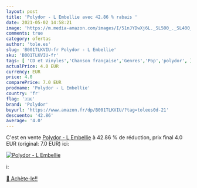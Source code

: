 ```yaml
---
layout: post
title: 'Polydor - L Embellie avec 42.86 % rabais '
date: 2021-05-02 14:58:21
image: 'https://m.media-amazon.com/images/I/51nJYDwXj6L._SL500_._SL400_.jpg'
comments: true
category: ofertas
author: 'tole.es'
slug: 'B001TLKVIU-fr Polydor - L Embellie'
sku: 'B001TLKVIU-fr'
tags: [ 'CD et Vinyles','Chanson française','Genres','Pop','polydor', ]
actualPrice: 4.0 EUR
currency: EUR
price: 4.0
comparePrice: 7.0 EUR
prodname: 'Polydor - L Embellie'
country: 'fr'
flag: '🇫🇷'
brand: 'Polydor'
buyurl: 'https://www.amazon.fr/dp/B001TLKVIU/?tag=tolees0d-21'
descuento: '42.86'
average: '4.0'
---
```


C'est en vente [Polydor - L Embellie](https://www.amazon.fr/dp/B001TLKVIU/?tag=tolees0d-21)  à  42.86 % de réduction, prix final  4.0 EUR (original: 7.0 EUR) ici:

[![Polydor - L Embellie](https://m.media-amazon.com/images/I/51nJYDwXj6L._SL500_._SL400_.jpg)](https://www.amazon.fr/dp/B001TLKVIU/?tag=tolees0d-21)

ℹ️:


[🛒 Achète-le!!](https://www.amazon.fr/dp/B001TLKVIU/?tag=tolees0d-21)
